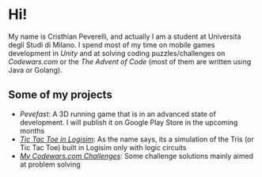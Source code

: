 # Hi!

My name is Cristhian Peverelli, and actually I am a student at Università degli Studi di Milano. I spend most of my time on mobile games development in _Unity_ and at solving coding puzzles/challenges on _Codewars.com_ or the _The Advent of Code_ (most of them are written using Java or Golang).

## Some of my projects

* _Pevefast_: A 3D running game that is in an advanced state of development. I will publish it on Google Play Store in the upcoming months
* _[Tic Tac Toe in Logisim](https://github.com/CristhianPeverelli/Logisim-Tris-Project)_: As the name says, its a simulation of the Tris (or Tic Tac Toe) built in Logisim only with logic circuits
* _[My Codewars.com Challenges](https://github.com/CristhianPeverelli/Codewars-Challenge)_: Some challenge solutions mainly aimed at problem solving

